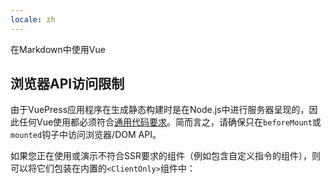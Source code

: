 ```yaml
---
locale: zh
---
```

在Markdown中使用Vue

## 浏览器API访问限制

由于VuePress应用程序在生成静态构建时是在Node.js中进行服务器呈现的，因此任何Vue使用都必须符合[通用代码要求](https://ssr.vuejs.org/zh/universal.html)。简而言之，请确保只在`beforeMount`或`mounted`钩子中访问浏览器/DOM API。

如果您正在使用或演示不符合SSR要求的组件（例如包含自定义指令的组件），则可以将它们包装在内置的`<ClientOnly>`组件中：